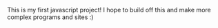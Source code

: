 This is my first javascript project! I hope to build off this and make more complex programs and sites :) 